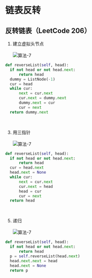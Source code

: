 # 链表反转
## 反转链表（LeetCode 206）
1. 建立虚拟头节点<br><br>
![算法-7](https://github.com/chiewhui1113/AlgorithmNotes/assets/75370269/8f264d0c-db06-45fa-8867-abaef997eaec)
```Python
def reverseList(self, head):
  if not head or not head.next: 
      return head 
  dummy = ListNode(-1)
  cur = head
  while cur: 
      next = cur.next 
      cur.next = dummy.next 
      dummy.next = cur
      cur = next 
  return dummy.next 
```
<br>

3. 用三指针<br><br>
![算法-7](https://github.com/chiewhui1113/AlgorithmNotes/assets/75370269/4c12ea3e-746f-4160-9190-a8bed01fceee)
```Python
def reverseList(self, head):
  if not head or not head.next: 
      return head 
  cur = head.next 
  head.next = None 
  while cur: 
      next = cur.next 
      cur.next = head
      head = cur
      cur = next 
  return head
```
<br>

5. 递归<br><br>
![算法-7](https://github.com/chiewhui1113/AlgorithmNotes/assets/75370269/cdf508f1-63e0-4b19-8cd1-46aaca5e7dac)
```Python
def reverseList(self, head):
  if not head or not head.next: 
      return head 
  p = self.reverseList(head.next)
  head.next.next = head
  head.next = None
  return p
```
